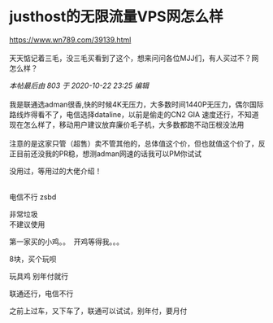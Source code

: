 # justhost的无限流量VPS网怎么样


https://www.wn789.com/39139.html<br />
<br />
天天惦记着三毛，没三毛买看到了这个，想来问问各位MJJ们，有人买过不？网怎么样？

<i class="pstatus"> 本帖最后由 803 于 2020-10-22 23:25 编辑 </i><br />
<br />
我是联通选adman很香,快的时候4K无压力，大多数时间1440P无压力，偶尔国际路线炸得看不了，电信选择dataline，以前是偷走的CN2 GIA 速度还行，不知道现在怎么样了，移动用户建议放弃廉价毛子机，大多数都跑不动压根没法用<br />
<br />
注意的是这家只管（超售）卖不管其他的，总体值这个价，但也就值这个价了，反正目前还没我的PR稳，想测adman网速的话我可以PM你试试

没用过，等用过的大佬介绍！<br />
<br />
<img src="static/image/smiley/default/lol.gif" smilieid="12" border="0" alt="" /><img src="static/image/smiley/default/lol.gif" smilieid="12" border="0" alt="" /><img src="static/image/smiley/default/lol.gif" smilieid="12" border="0" alt="" />

电信不行 zsbd<img src="static/image/smiley/default/lol.gif" smilieid="12" border="0" alt="" />

非常垃圾<br />
不建议使用

第一家买的小鸡。。&nbsp;&nbsp;开鸡等得我。。。<img id="aimg_GsBBE" onclick="zoom(this, this.src, 0, 0, 0)" class="zoom" src="https://cdn.jsdelivr.net/gh/hishis/forum-master/public/images/patch.gif" onmouseover="img_onmouseoverfunc(this)" onload="thumbImg(this)" border="0" alt="" />

8块，买个玩呗<img id="aimg_K5mfZ" onclick="zoom(this, this.src, 0, 0, 0)" class="zoom" src="https://cdn.jsdelivr.net/gh/hishis/forum-master/public/images/patch.gif" onmouseover="img_onmouseoverfunc(this)" onload="thumbImg(this)" border="0" alt="" />

玩具鸡 别年付就行 

联通还行，电信不行<img src="static/image/smiley/default/sweat.gif" smilieid="10" border="0" alt="" />

之前上过车，又下车了，联通可以试试，别年付，要月付

